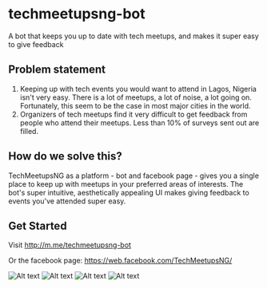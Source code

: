 # techmeetupsng-bot
A bot that keeps you up to date with tech meetups, and makes it super easy to give feedback

## Problem statement
1. Keeping up with tech events you would want to attend in Lagos, Nigeria isn't very easy. There is a lot of meetups, a lot of noise, a lot going on. Fortunately, this seem to be the case in most major cities in the world.
2. Organizers of tech meetups find it very difficult to get feedback from people who attend their meetups. Less than 10% of surveys sent out are filled.

## How do we solve this?

TechMeetupsNG as a platform - bot and facebook page - gives you a single place to keep up with meetups in your preferred areas of interests.
The bot's super intuitive, aesthetically appealing UI makes giving feedback to events you've attended super easy.

## Get Started

Visit http://m.me/techmeetupsng-bot

Or the facebook page: https://web.facebook.com/TechMeetupsNG/

![Alt text](demo/images/IMG_6056.PNG?raw=true "Title")
![Alt text](demo/images/IMG_6057.PNG?raw=true "Title")
![Alt text](demo/images/IMG_6058.PNG?raw=true "Title")
![Alt text](demo/images/IMG_6059.PNG?raw=true "Title")
